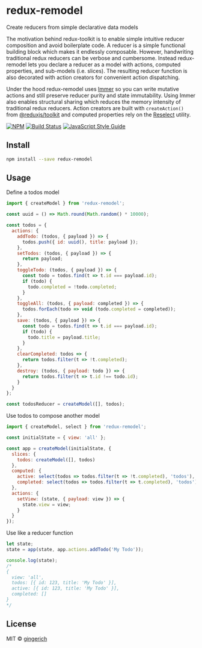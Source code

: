 # redux-remodel

Create reducers from simple declarative data models

The motivation behind redux-toolkit is to enable simple intuitive reducer composition and avoid boilerplate code. A reducer is a simple functional building block which makes it endlessly composable. However, handwriting traditional redux reducers can be verbose and cumbersome. Instead redux-remodel lets you declare a reducer as a model with actions, computed properties, and sub-models (i.e. slices). The resulting reducer function is also decorated with action creators for convenient action dispatching.

Under the hood redux-remodel uses [Immer](https://npmjs.com/immer) so you can write mutative actions and still preserve reducer purity and state immutability. Using Immer also enables structural sharing which reduces the memory intensity of traditional redux reducers. Action creators are built with `createAction()` from [@reduxjs/toolkit](https://redux-toolkit.js.org/) and computed properties rely on the [Reselect](https://npmjs.com/reselect) utility.

[![NPM](https://img.shields.io/npm/v/redux-remodel.svg)](https://www.npmjs.com/package/redux-remodel) [![Build Status](https://travis-ci.com/gingerich/redux-remodel.svg?branch=master)](https://travis-ci.com/gingerich/redux-remodel) [![JavaScript Style Guide](https://img.shields.io/badge/code_style-standard-brightgreen.svg)](https://standardjs.com)

## Install

```bash
npm install --save redux-remodel
```

## Usage

Define a todos model

```jsx
import { createModel } from 'redux-remodel';

const uuid = () => Math.round(Math.random() * 10000);

const todos = {
  actions: {
    addTodo: (todos, { payload }) => {
      todos.push({ id: uuid(), title: payload });
    },
    setTodos: (todos, { payload }) => {
      return payload;
    },
    toggleTodo: (todos, { payload }) => {
      const todo = todos.find(t => t.id === payload.id);
      if (todo) {
        todo.completed = !todo.completed;
      }
    },
    toggleAll: (todos, { payload: completed }) => {
      todos.forEach(todo => void (todo.completed = completed));
    },
    save: (todos, { payload }) => {
      const todo = todos.find(t => t.id === payload.id);
      if (todo) {
        todo.title = payload.title;
      }
    },
    clearCompleted: todos => {
      return todos.filter(t => !t.completed);
    },
    destroy: (todos, { payload: todo }) => {
      return todos.filter(t => t.id !== todo.id);
    }
  }
};

const todosReducer = createModel([], todos);
```

Use todos to compose another model

```jsx
import { createModel, select } from 'redux-remodel';

const initialState = { view: 'all' };

const app = createModel(initialState, {
  slices: {
    todos: createModel([], todos)
  },
  computed: {
    active: select(todos => todos.filter(t => !t.completed), 'todos'),
    completed: select(todos => todos.filter(t => t.completed), 'todos')
  },
  actions: {
    setView: (state, { payload: view }) => {
      state.view = view;
    }
  }
});
```

Use like a reducer function

```jsx
let state;
state = app(state, app.actions.addTodo('My Todo'));

console.log(state);
/*
{
  view: 'all',
  todos: [{ id: 123, title: 'My Todo' }],
  active: [{ id: 123, title: 'My Todo' }],
  completed: []
}
*/
```

## License

MIT © [gingerich](https://github.com/gingerich)
